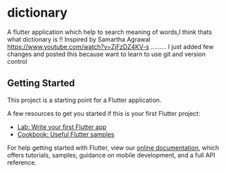 # dictionary

A flutter application which help to search meaning of words,I think thats what dictionary is !!
Inspired by Samartha Agrawal https://www.youtube.com/watch?v=ZjFzDZ4KV-s .........
I  just added few changes and posted this because want to learn to use git and version control
## Getting Started

This project is a starting point for a Flutter application.

A few resources to get you started if this is your first Flutter project:

- [Lab: Write your first Flutter app](https://flutter.dev/docs/get-started/codelab)
- [Cookbook: Useful Flutter samples](https://flutter.dev/docs/cookbook)

For help getting started with Flutter, view our
[online documentation](https://flutter.dev/docs), which offers tutorials,
samples, guidance on mobile development, and a full API reference.
